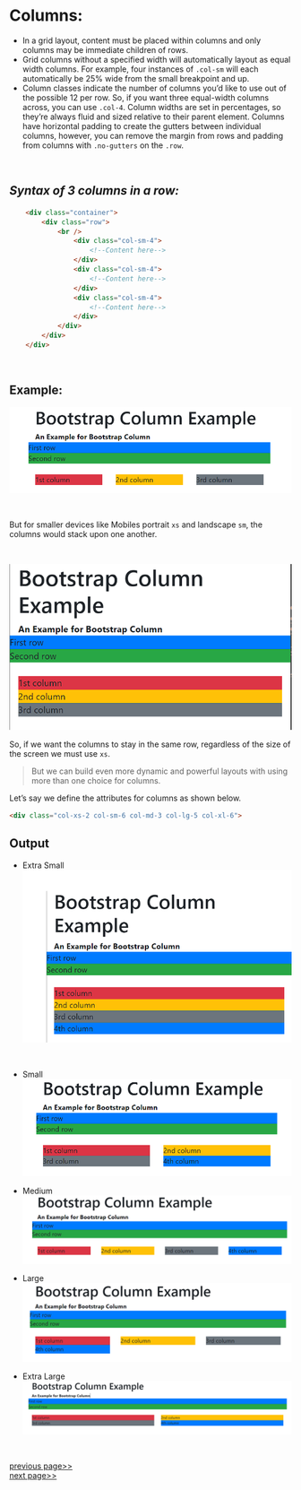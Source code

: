 # Columns:
* In a grid layout, content must be placed within columns and only columns may be immediate children of rows.
* Grid columns without a specified width will automatically layout as equal width columns. For example, four instances of ```.col-sm``` will each automatically be 25% wide from the small breakpoint and up.
* Column classes indicate the number of columns you’d like to use out of the possible 12 per row. So, if you want three equal-width columns across, you can use ```.col-4```.
Column widths are set in percentages, so they’re always fluid and sized relative to their parent element.
Columns have horizontal padding to create the gutters between individual columns, however, you can remove the margin from rows and padding from columns with ```.no-gutters``` on the ```.row```.

<br />

## _**Syntax of 3 columns in a row:**_
```html
	<div class="container">
		<div class="row">
			<br />
				<div class="col-sm-4">
					<!--Content here-->
				</div>
				<div class="col-sm-4">
					<!--Content here-->
				</div>
				<div class="col-sm-4">
				    <!--Content here-->
				</div>
			</div>
		</div>
	</div>
```
<br />

## Example:
![image](../../img/columns.png)

<br />

But for smaller devices like Mobiles portrait ```xs``` and landscape ```sm```, the columns would stack upon one another.

<br/>

![image](../../img/stackedcolumns.png)


 So, if we want the columns to stay in the same row, regardless of the size of the screen we must use ```xs```.
>But we can build even more dynamic and powerful layouts with using more than one choice for columns. 

Let’s say we define the attributes for columns as shown below.
```html
<div class="col-xs-2 col-sm-6 col-md-3 col-lg-5 col-xl-6">
```
## Output
* Extra Small
![xs](../../img/xscolumn.png)
<br />

* Small
![sm](../../img/smcolumn.png)

* Medium
![md](../../img/mdcolumn.png)

* Large
![lg](../../img/lgcolumn.png)

* Extra Large
![xs](../../img/xlcolumn.png)

<br /> 

[previous page>>](Rows.md)       <br /> 
[next page>>](Columns.md)